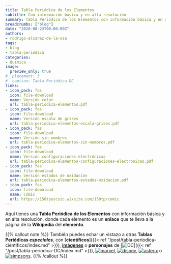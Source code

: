 ```yaml
---
title: Tabla Periódica de los Elementos
subtitle: Con información básica y en alta resolución
summary: Tabla Periódica de los Elementos con información básica y en alta resolución.
breadcrumbs: ["blog"]
date: "2020-08-23T00:00:00Z"
authors:
- rodrigo-alcaraz-de-la-osa
tags:
- blog
- tabla-periódica
categories:
- Química
image:
  preview_only: true
#  placement: 3
#  caption: Tabla Periódica DC
links:
- icon_pack: fas
  icon: file-download
  name: Versión color
  url: tabla-periodica-elementos.pdf
- icon_pack: fas
  icon: file-download
  name: Versión escala de grises
  url: tabla-periodica-elementos-escala-grises.pdf
- icon_pack: fas
  icon: file-download
  name: Versión sin nombres
  url: tabla-periodica-elementos-sin-nombres.pdf
- icon_pack: fas
  icon: file-download
  name: Versión configuraciones electrónicas
  url: tabla-periodica-elementos-configuraciones-electronicas.pdf
- icon_pack: fas
  icon: file-download
  name: Versión estados de oxidación
  url: tabla-periodica-elementos-estados-oxidacion.pdf  
- icon_pack: fas
  icon: file-download
  name: Cómic
  url: https://150tpuscsic.wixsite.com/150tp/comic
---
```


Aquí tienes una **Tabla Periódica de los Elementos** con información básica y en alta resolución, donde cada elemento es un **enlace** que te lleva a la página de la **Wikipedia** del **elemento**.

<div id="adobe-dc-view" style="width: 100vw; position: relative; left: 50%; right: 50%; margin-left: -50vw; margin-right: -50vw;"></div>
<script src="https://documentcloud.adobe.com/view-sdk/viewer.js"></script>
<script type="text/javascript">
	document.addEventListener("adobe_dc_view_sdk.ready", function(){ 
		var adobeDCView = new AdobeDC.View({clientId: "5b6be996ab824b0e8113830d11740fa3", divId: "adobe-dc-view"});
		adobeDCView.previewFile({
			content:{location: {url: "https://fisiquimicamente.com/blog/2020/08/23/tabla-periodica-de-los-elementos/tabla-periodica-elementos.pdf"}},
			metaData:{fileName: "tabla-periodica-elementos.pdf"}
		}, {embedMode: "IN_LINE"});
	});
</script>

{{% callout note %}}
También puedes echar un vistazo a otras **Tablas Periódicas *especiales***, con [**científicos**]({{< ref "/post/tabla-periodica-cientificos/index.md" >}}), [**imágenes**](https://clilciencias.blogspot.com/2019/10/tabla-periodica-de-los-elementos-con.html) o **personajes** de [<img draggable="false" class="icon" alt="DC" src="/icon/DC.svg">]({{< ref "/post/tabla-periodica-DC/index.md" >}}), [<img draggable="false" class="icon" alt="marvel" src="/icon/marvel.svg">](https://marvelperiodictable.blogspot.com/2020/07/1.html), [<img draggable="false" class="icon" alt="disney" src="/icon/disney.svg">](https://kitchapman.co.uk/a-disney-periodic-table/), [<img draggable="false" class="icon" alt="asterix" src="/icon/asterix.svg">](http://www.ndietrich.com/archives/950) o [<img draggable="false" class="icon" alt="simpsons" src="/icon/simpsons.svg">](http://www.ndietrich.com/archives/955).
{{% /callout %}}